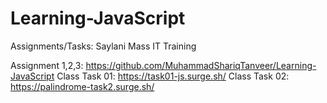 # Learning-JavaScript
 Assignments/Tasks: Saylani Mass IT Training

 Assignment 1,2,3: https://github.com/MuhammadShariqTanveer/Learning-JavaScript
 Class Task 01:    https://task01-js.surge.sh/
 Class Task 02:    https://palindrome-task2.surge.sh/
